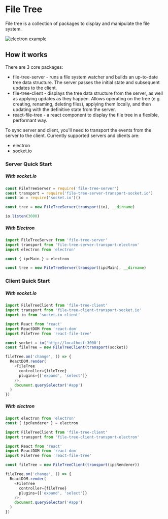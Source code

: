 # File Tree

File tree is a collection of packages to display and manipulate the file system.

![electron example](http://i.imgur.com/e8fhDJx.png)

## How it works

There are 3 core packages:
* file-tree-server - runs a file system watcher and builds an up-to-date tree data structure. The server passes the initial state and subsequent updates to the client.
* file-tree-client - displays the tree data structure from the server, as well as applying updates as they happen. Allows operating on the tree (e.g. creating, renaming, deleting files), applying them locally, and then updating with the definitive state from the server.
* react-file-tree - a react component to display the file tree in a flexible, performant way.

To sync server and client, you'll need to transport the events from the server to the client. Currently supported servers and clients are:
* electron
* socket.io

### Server Quick Start

##### With socket.io

```JavaScript
const FileTreeServer = require('file-tree-server')
const transport = require('file-tree-server-transport-socket.io')
const io = require('socket.io')()

const tree = new FileTreeServer(transport(io), __dirname)

io.listen(3000)
```

##### With Electron

```JavaScript
import FileTreeServer from 'file-tree-server'
import transport from 'file-tree-server-transport-electron'
import electron from 'electron'

const { ipcMain } = electron

const tree = new FileTreeServer(transport(ipcMain), __dirname)
```

### Client Quick Start

##### With socket.io

```JavaScript
import FileTreeClient from 'file-tree-client'
import transport from 'file-tree-client-transport-socket.io'
import io from 'socket.io-client'

import React from 'react'
import ReactDOM from 'react-dom'
import FileTree from 'react-file-tree'

const socket = io('http://localhost:3000')
const fileTree = new FileTreeClient(transport(socket))

fileTree.on('change', () => {
  ReactDOM.render(
    <FileTree
      controller={fileTree}
      plugins={['expand', 'select']}
    />,
    document.querySelector('#app')
  )
})
```

##### With electron

```JavaScript
import electron from 'electron'
const { ipcRenderer } = electron

import FileTreeClient from 'file-tree-client'
import transport from 'file-tree-client-transport-electron'

import React from 'react'
import ReactDOM from 'react-dom'
import FileTree from 'react-file-tree'

const fileTree = new FileTreeClient(transport(ipcRenderer))

fileTree.on('change', () => {
  ReactDOM.render(
    <FileTree
      controller={fileTree}
      plugins={['expand', 'select']}
    />,
    document.querySelector('#app')
  )
})
```
